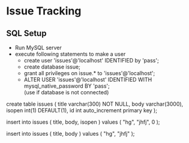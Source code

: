 # Issue Tracking

## SQL Setup

- Run MySQL server
- execute following statements to make a user
    * create user 'issues'@'localhost' IDENTIFIED by 'pass';    
    * create database issue;    
    * grant all privileges on issue.* to 'issues'@'localhost';    
    * ALTER USER 'issues'@'localhost' IDENTIFIED WITH mysql_native_password BY 'pass';     
        (use if database is not connected)


create table issues (
    title varchar(300) NOT NULL,
    body varchar(3000),
    isopen int(1) DEFAULT(1),
    id int auto_increment primary key
);


insert into issues (
    title, 
    body, 
    isopen
    ) values (
        "hg", 
        "jhfj", 
        0
    );

insert into issues (
    title, 
    body
    ) values (
        "hg", 
        "jhfj"
    );

